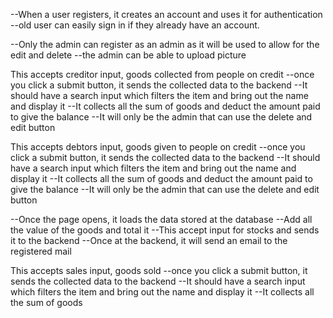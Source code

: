 <!-----------Login/Sign in----------------->
--When a user registers, it creates an account and uses it for authentication
--old user can easily sign in if they already have an account.

<!-----------Profile----------------->
--Only the admin can register as an admin as it will be used to allow for the edit and delete
--the admin can be able to upload picture

<!-----------Creditor-------------->
This accepts creditor input, goods collected from people on credit
--once you click a submit button, it sends the collected data to the backend
--It should have a search input which filters the item and bring out the name and display it
--It collects all the sum of goods and deduct the amount paid to give the balance
--It will only be the admin that can use the delete and edit button  

<!---------Debtor---------------->
This accepts debtors input, goods given to people on credit 
--once you click a submit button, it sends the collected data to the backend
--It should have a search input which filters the item and bring out the name and display it
--It collects all the sum of goods and deduct the amount paid to give the balance
--It will only be the admin that can use the delete and edit button

<!-----------Stock------------------>
--Once the page opens, it loads the data stored at the database
--Add all the value of the goods and total it
--This accept input for stocks and sends it to the backend
--Once at the backend, it will send an email to the registered mail

<!------------Sales------------------>
This accepts sales input, goods sold 
--once you click a submit button, it sends the collected data to the backend
--It should have a search input which filters the item and bring out the name and display it
--It collects all the sum of goods 
